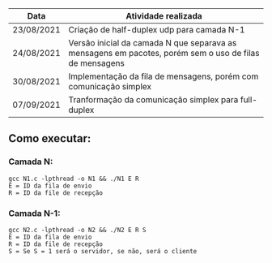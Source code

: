|Data|Atividade realizada|
|----|-------------------|
|23/08/2021|Criação de half-duplex udp para camada N-1|
|24/08/2021|Versão inicial da camada N que separava as mensagens em pacotes, porém sem o uso de filas de mensagens|
|30/08/2021|Implementação da fila de mensagens, porém com comunicação simplex|
|07/09/2021|Tranformação da comunicação simplex para full-duplex|

## Como executar:

### Camada N:
    gcc N1.c -lpthread -o N1 && ./N1 E R
    E = ID da fila de envio
    R = ID da file de recepção

### Camada N-1:
    gcc N2.c -lpthread -o N2 && ./N2 E R S
    E = ID da fila de envio
    R = ID da file de recepção
    S = Se S = 1 será o servidor, se não, será o cliente